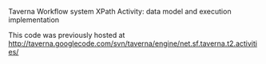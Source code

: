 Taverna Workflow system XPath Activity: data model and execution implementation

This code was previously hosted at http://taverna.googlecode.com/svn/taverna/engine/net.sf.taverna.t2.activities/
